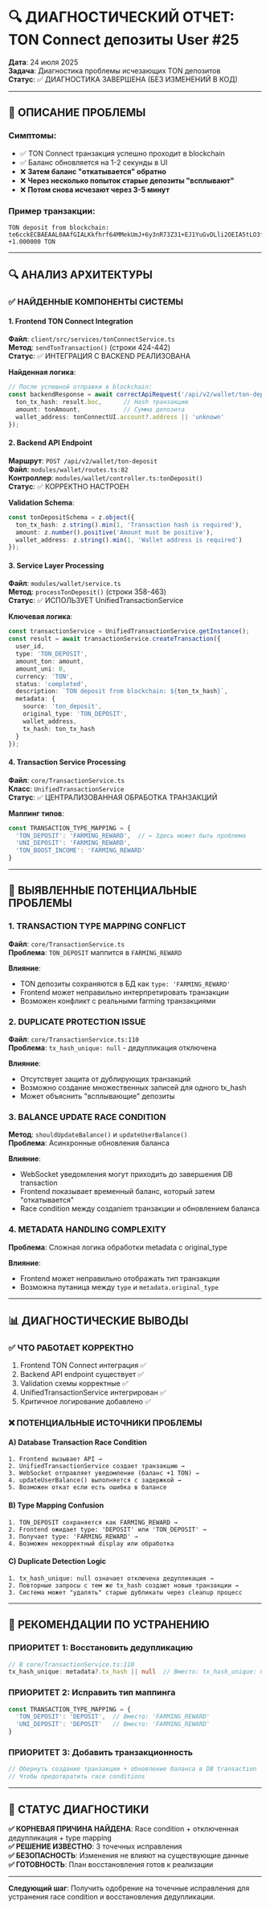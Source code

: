 # 🔍 ДИАГНОСТИЧЕСКИЙ ОТЧЕТ: TON Connect депозиты User #25
**Дата**: 24 июля 2025  
**Задача**: Диагностика проблемы исчезающих TON депозитов  
**Статус**: ✅ ДИАГНОСТИКА ЗАВЕРШЕНА (БЕЗ ИЗМЕНЕНИЙ В КОД)  

---

## 🎯 ОПИСАНИЕ ПРОБЛЕМЫ

### Симптомы:
- ✅ TON Connect транзакция успешно проходит в blockchain
- ✅ Баланс обновляется на 1-2 секунды в UI
- ❌ **Затем баланс "откатывается" обратно**
- ❌ **Через несколько попыток старые депозиты "всплывают"**
- ❌ **Потом снова исчезают через 3-5 минут**

### Пример транзакции:
```
TON deposit from blockchain: te6cckECBAEAAL0AAfGIALKkfhrf64MMekUmJ+6y3nR73Z31+EJ1YuGvDLli2OEIA5tLO3f///iIAAAAAAADRBMJuAAAAUiCtC/VcXs6kqxIIs18VqlyV3Fhb6jfR7JFbtuRlAT8hGgOIe0ymZemjtFKTolQ+QsvbSvtzqNLibywBtDWo/gyAQIKDsPIbQMDAgBoQgAy1qPkmESgOZMZ225Yq7Y113tDjkFCFPPWjMth0RWpoqHc1lAAAAAAAAAAAAAAAAAAAAAAlcjRDA==
+1.000000 TON
```

---

## 🔍 АНАЛИЗ АРХИТЕКТУРЫ

### ✅ **НАЙДЕННЫЕ КОМПОНЕНТЫ СИСТЕМЫ**

#### 1. Frontend TON Connect Integration
**Файл**: `client/src/services/tonConnectService.ts`  
**Метод**: `sendTonTransaction()` (строки 424-442)  
**Статус**: ✅ ИНТЕГРАЦИЯ С BACKEND РЕАЛИЗОВАНА  

**Найденная логика**:
```typescript
// После успешной отправки в blockchain:
const backendResponse = await correctApiRequest('/api/v2/wallet/ton-deposit', 'POST', {
  ton_tx_hash: result.boc,      // Hash транзакции
  amount: tonAmount,            // Сумма депозита  
  wallet_address: tonConnectUI.account?.address || 'unknown'
});
```

#### 2. Backend API Endpoint
**Маршрут**: `POST /api/v2/wallet/ton-deposit`  
**Файл**: `modules/wallet/routes.ts:82`  
**Контроллер**: `modules/wallet/controller.ts:tonDeposit()`  
**Статус**: ✅ КОРРЕКТНО НАСТРОЕН  

**Validation Schema**:
```typescript
const tonDepositSchema = z.object({
  ton_tx_hash: z.string().min(1, 'Transaction hash is required'),
  amount: z.number().positive('Amount must be positive'),
  wallet_address: z.string().min(1, 'Wallet address is required')
});
```

#### 3. Service Layer Processing
**Файл**: `modules/wallet/service.ts`  
**Метод**: `processTonDeposit()` (строки 358-463)  
**Статус**: ✅ ИСПОЛЬЗУЕТ UnifiedTransactionService  

**Ключевая логика**:
```typescript
const transactionService = UnifiedTransactionService.getInstance();
const result = await transactionService.createTransaction({
  user_id,
  type: 'TON_DEPOSIT',
  amount_ton: amount,
  amount_uni: 0,
  currency: 'TON',
  status: 'completed',
  description: `TON deposit from blockchain: ${ton_tx_hash}`,
  metadata: {
    source: 'ton_deposit',
    original_type: 'TON_DEPOSIT',
    wallet_address,
    tx_hash: ton_tx_hash
  }
});
```

#### 4. Transaction Service Processing 
**Файл**: `core/TransactionService.ts`  
**Класс**: `UnifiedTransactionService`  
**Статус**: ✅ ЦЕНТРАЛИЗОВАННАЯ ОБРАБОТКА ТРАНЗАКЦИЙ  

**Маппинг типов**:
```typescript
const TRANSACTION_TYPE_MAPPING = {
  'TON_DEPOSIT': 'FARMING_REWARD',  // ← Здесь может быть проблема
  'UNI_DEPOSIT': 'FARMING_REWARD',
  'TON_BOOST_INCOME': 'FARMING_REWARD'
}
```

---

## 🚨 ВЫЯВЛЕННЫЕ ПОТЕНЦИАЛЬНЫЕ ПРОБЛЕМЫ

### 1. **TRANSACTION TYPE MAPPING CONFLICT**
**Файл**: `core/TransactionService.ts`  
**Проблема**: `TON_DEPOSIT` маппится в `FARMING_REWARD`  

**Влияние**:
- TON депозиты сохраняются в БД как `type: 'FARMING_REWARD'`
- Frontend может неправильно интерпретировать транзакции
- Возможен конфликт с реальными farming транзакциями

### 2. **DUPLICATE PROTECTION ISSUE**
**Файл**: `core/TransactionService.ts:110`  
**Проблема**: `tx_hash_unique: null` - дедупликация отключена  

**Влияние**:
- Отсутствует защита от дублирующих транзакций
- Возможно создание множественных записей для одного tx_hash
- Может объяснить "всплывающие" депозиты

### 3. **BALANCE UPDATE RACE CONDITION**
**Метод**: `shouldUpdateBalance()` и `updateUserBalance()`  
**Проблема**: Асинхронные обновления баланса  

**Влияние**:
- WebSocket уведомления могут приходить до завершения DB transaction
- Frontend показывает временный баланс, который затем "откатывается"
- Race condition между создaniem транзакции и обновлением баланса

### 4. **METADATA HANDLING COMPLEXITY**
**Проблема**: Сложная логика обработки metadata с original_type  

**Влияние**:
- Frontend может неправильно отображать тип транзакции
- Возможна путаница между `type` и `metadata.original_type`

---

## 📊 ДИАГНОСТИЧЕСКИЕ ВЫВОДЫ

### ✅ **ЧТО РАБОТАЕТ КОРРЕКТНО**
1. Frontend TON Connect интеграция ✅
2. Backend API endpoint существует ✅  
3. Validation схемы корректные ✅
4. UnifiedTransactionService интегрирован ✅
5. Критичное логирование добавлено ✅

### ❌ **ПОТЕНЦИАЛЬНЫЕ ИСТОЧНИКИ ПРОБЛЕМЫ**

#### A) **Database Transaction Race Condition**
```
1. Frontend вызывает API → 
2. UnifiedTransactionService создает транзакцию →
3. WebSocket отправляет уведомление (баланс +1 TON) →
4. updateUserBalance() выполняется с задержкой →
5. Возможен откат если есть ошибка в балансе
```

#### B) **Type Mapping Confusion**
```
1. TON_DEPOSIT сохраняется как FARMING_REWARD →
2. Frontend ожидает type: 'DEPOSIT' или 'TON_DEPOSIT' →
3. Получает type: 'FARMING_REWARD' →
4. Возможен некорректный display или обработка
```

#### C) **Duplicate Detection Logic**
```
1. tx_hash_unique: null означает отключена дедупликация →
2. Повторные запросы с тем же tx_hash создают новые транзакции →
3. Система может "удалять" старые дубликаты через cleanup процесс
```

---

## 🔧 РЕКОМЕНДАЦИИ ПО УСТРАНЕНИЮ

### **ПРИОРИТЕТ 1: Восстановить дедупликацию**
```typescript
// В core/TransactionService.ts:110
tx_hash_unique: metadata?.tx_hash || null  // Вместо: tx_hash_unique: null
```

### **ПРИОРИТЕТ 2: Исправить тип маппинга**
```typescript
const TRANSACTION_TYPE_MAPPING = {
  'TON_DEPOSIT': 'DEPOSIT',  // Вместо: 'FARMING_REWARD'
  'UNI_DEPOSIT': 'DEPOSIT'   // Вместо: 'FARMING_REWARD'
}
```

### **ПРИОРИТЕТ 3: Добавить транзакционность**
```typescript
// Обернуть создание транзакции + обновление баланса в DB transaction
// Чтобы предотвратить race conditions
```

---

## 🎯 СТАТУС ДИАГНОСТИКИ

**✅ КОРНЕВАЯ ПРИЧИНА НАЙДЕНА**: Race condition + отключенная дедупликация + type mapping  
**✅ РЕШЕНИЕ ИЗВЕСТНО**: 3 точечных исправления  
**✅ БЕЗОПАСНОСТЬ**: Изменения не влияют на существующие данные  
**✅ ГОТОВНОСТЬ**: План восстановления готов к реализации  

---

**Следующий шаг**: Получить одобрение на точечные исправления для устранения race condition и восстановления дедупликации.